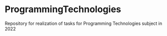 # ProgrammingTechnologies
Repository for realization of tasks for Programming Technologies subject in 2022
